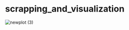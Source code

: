 # scrapping_and_visualization


![newplot (3)](https://user-images.githubusercontent.com/104883258/169698181-dc9e464d-02c4-4c49-8a1a-83a817734309.png)
